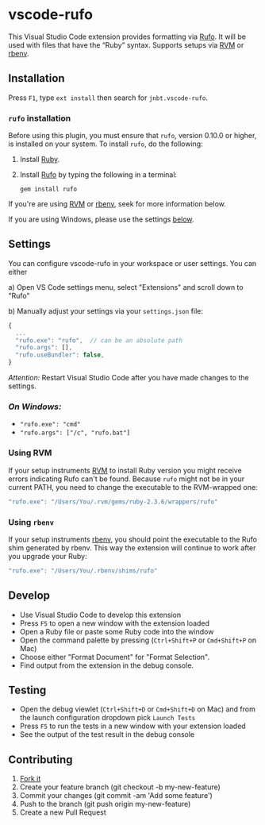 # vscode-rufo

This Visual Studio Code extension provides formatting via
[Rufo](https://github.com/ruby-formatter/rufo). It will be used
with files that have the “Ruby” syntax. Supports setups via [RVM](http://rvm.io)
or [rbenv](https://github.com/rbenv/rbenv).

## Installation

Press `F1`, type `ext install` then search for `jnbt.vscode-rufo`.

### `rufo` installation

Before using this plugin, you must ensure that `rufo`, version 0.10.0 or
higher, is installed on your system. To install `rufo`, do the following:

1.  Install [Ruby](https://www.ruby-lang.org/).

2.  Install [Rufo](https://github.com/ruby-formatter/rufo#installation) by typing the
    following in a terminal:

    ```shell
    gem install rufo
    ```

If you're are using [RVM](http://rvm.io) or [rbenv](https://github.com/rbenv/rbenv), seek
for more information below.

If you are using Windows, please use the settings [below](#on-windows).

## Settings

You can configure vscode-rufo in your workspace or user settings. You can either

a) Open VS Code settings menu, select "Extensions" and scroll down to "Rufo"

b) Manually adjust your settings via your `settings.json` file:

```js
{
  ...
  "rufo.exe": "rufo",  // can be an absolute path
  "rufo.args": [],
  "rufo.useBundler": false,
}
```

*Attention:* Restart Visual Studio Code after you have made changes to the settings.

### *On Windows:*
 - `"rufo.exe": "cmd"`
 - `"rufo.args": ["/c", "rufo.bat"]`

### Using RVM

If your setup instruments [RVM](http://rvm.io) to install Ruby version
you might receive errors indicating Rufo can't be found. Because `rufo`
might not be in your current PATH, you need to change the executable
to the RVM-wrapped one:

```js
"rufo.exe": "/Users/You/.rvm/gems/ruby-2.3.6/wrappers/rufo"
```

### Using `rbenv`

If your setup instruments [rbenv](https://github.com/rbenv/rbenv), you should
point the executable to the Rufo shim generated by rbenv. This way the extension
will continue to work after you upgrade your Ruby:


```js
"rufo.exe": "/Users/You/.rbenv/shims/rufo"
```

## Develop

* Use Visual Studio Code to develop this extension
* Press `F5` to open a new window with the extension loaded
* Open a Ruby file or paste some Ruby code into the window
* Open the command palette by pressing (`Ctrl+Shift+P` or `Cmd+Shift+P` on Mac)
* Choose either "Format Document" for "Format Selection".
* Find output from the extension in the debug console.

## Testing

* Open the debug viewlet (`Ctrl+Shift+D` or `Cmd+Shift+D` on Mac) and from the launch configuration dropdown pick `Launch Tests`
* Press `F5` to run the tests in a new window with your extension loaded
* See the output of the test result in the debug console

## Contributing

1. [Fork it](https://github.com/jnbt/vscode-rufo/fork)
2. Create your feature branch (git checkout -b my-new-feature)
3. Commit your changes (git commit -am 'Add some feature')
4. Push to the branch (git push origin my-new-feature)
5. Create a new Pull Request
